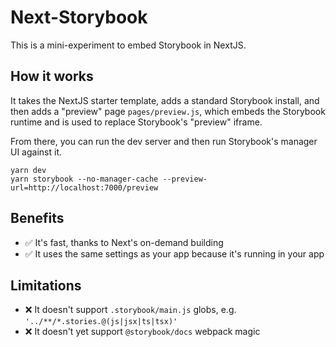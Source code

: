 # Next-Storybook

This is a mini-experiment to embed Storybook in NextJS.

## How it works

It takes the NextJS starter template, adds a standard Storybook install, and then adds a "preview" page `pages/preview.js`, which embeds the Storybook runtime and is used to replace Storybook's "preview" iframe.

From there, you can run the dev server and then run Storybook's manager UI against it.

```
yarn dev
yarn storybook --no-manager-cache --preview-url=http://localhost:7000/preview
```

## Benefits

- ✅ It's fast, thanks to Next's on-demand building
- ✅ It uses the same settings as your app because it's running in your app

## Limitations

- ❌ It doesn't support `.storybook/main.js` globs, e.g. `'../**/*.stories.@(js|jsx|ts|tsx)'`
- ❌ It doesn't yet support `@storybook/docs` webpack magic

